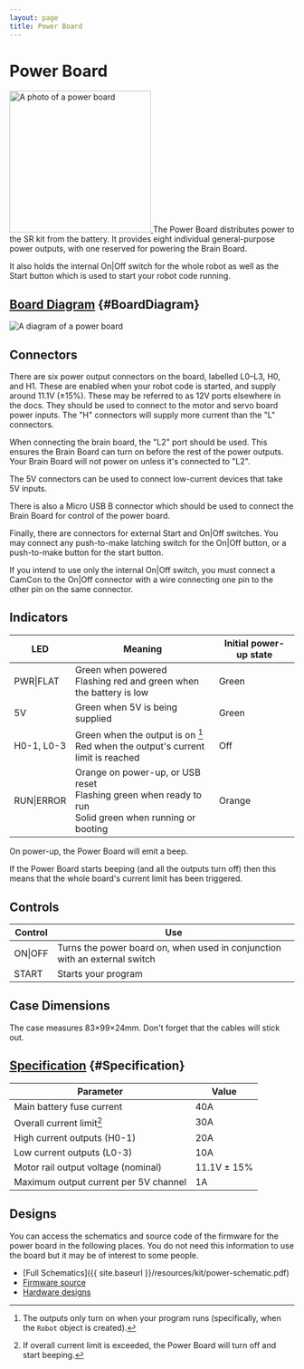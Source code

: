 ```yaml
---
layout: page
title: Power Board
---
```


Power Board
===========

<a href="{{ site.baseurl }}/images/content/kit/pbv4.png">
	<img src="{{ site.baseurl }}/images/content/kit/pbv4.png" alt="A photo of a power board" title="The Power Board, click to view larger" width="250px" class="right" />
</a>
The Power Board distributes power to the SR kit from the battery. It provides
eight individual general-purpose power outputs, with one reserved for powering
the Brain Board.

It also holds the internal On|Off switch for the whole robot as well as
the Start button which is used to start your robot code running.

[Board Diagram](#BoardDiagram) {#BoardDiagram}
----------
<img src="{{ site.baseurl }}/images/content/kit/power_board_v4_diagram.png" alt="A diagram of a power board" />

Connectors
----------

There are six power output connectors on the board, labelled L0–L3, H0, and H1.
These are enabled when your robot code is started, and supply around 11.1V
(±15%). These may be referred to as 12V ports elsewhere in the docs. They should 
be used to connect to the motor and servo board power inputs. The "H" connectors 
will supply more current than the "L" connectors.

<div class="warning">
  When connecting the brain board, the "L2" port should be used.
  This ensures the Brain Board can turn on before the rest of the power
  outputs. Your Brain Board will not power on unless it's connected to "L2".
</div>

The 5V connectors can be used to connect low-current devices that take 5V
inputs.

There is also a Micro USB B connector which should be used to connect the Brain
Board for control of the power board.

Finally, there are connectors for external Start and On\|Off switches. You may
connect any push-to-make latching switch for the On\|Off button, or a
push-to-make button for the start button.

<div class="info">If you intend to use only the internal On|Off switch, you
must connect a CamCon to the On|Off connector with a wire connecting one pin to
the other pin on the same connector.</div>

Indicators
----------

|   LED           | Meaning                         | Initial power-up state
|-----------------|---------------------------------|----------------------
| PWR\|FLAT       | Green when powered<br />Flashing red and green when the battery is low | Green
| 5V              | Green when 5V is being supplied | Green
| H0-1, L0-3      | Green when the output is on [^1]<br />Red when the output's current limit is reached | Off
| RUN\|ERROR      | Orange on power-up, or USB reset <br />Flashing green when ready to run<br /> Solid green when running or booting | Orange

[^1]: The outputs only turn on when your program runs (specifically, when the `Robot` object is created).

On power-up, the Power Board will emit a beep.

If the Power Board starts beeping (and all the outputs turn off) then this
means that the whole board's current limit has been triggered.

Controls
--------

| Control        | Use
|----------------|----------------------------
| ON\|OFF        | Turns the power board on, when used in conjunction with an external switch
| START          | Starts your program


Case Dimensions
---------------

The case measures 83×99×24mm. Don't forget that the cables will stick out.

[Specification](#Specification) {#Specification}
-------------

|  Parameter                           |   Value   |
|--------------------------------------|-----------|
| Main battery fuse current            | 40A       |
| Overall current limit[^2]            | 30A       |
| High current outputs (H0-1)          | 20A       |
| Low current outputs (L0-3)           | 10A       |
| Motor rail output voltage (nominal)  | 11.1V ± 15% |
| Maximum output current per 5V channel| 1A        |

[^2]: If overall current limit is exceeded, the Power Board will turn off and start beeping.


Designs
-------

You can access the schematics and source code of the firmware for the power board in the following places.
You do not need this information to use the board but it may be of interest to some people.

* [Full Schematics]({{ site.baseurl }}/resources/kit/power-schematic.pdf)
* [Firmware source](https://github.com/srobo/power-v4-fw)
* [Hardware designs](https://github.com/srobo/power-v4-hw)
